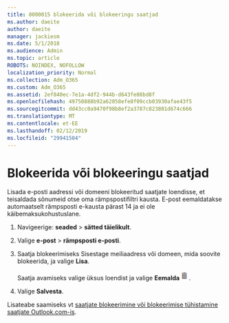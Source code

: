 ```yaml
---
title: 8000015 blokeerida või blokeeringu saatjad
ms.author: daeite
author: daeite
manager: jackiesm
ms.date: 5/1/2018
ms.audience: Admin
ms.topic: article
ROBOTS: NOINDEX, NOFOLLOW
localization_priority: Normal
ms.collection: Adm_O365
ms.custom: Adm_O365
ms.assetid: 2ef840ec-7e1a-4df2-944b-d643fe08bd8f
ms.openlocfilehash: 49750888b92a62058efe8f09ccb03930afae43f5
ms.sourcegitcommit: dd43cc0a9470f98b8ef2a3787c823801d674c666
ms.translationtype: MT
ms.contentlocale: et-EE
ms.lasthandoff: 02/12/2019
ms.locfileid: "29941504"
---
```

# <a name="block-or-unblock-senders"></a>Blokeerida või blokeeringu saatjad

Lisada e-posti aadressi või domeeni blokeeritud saatjate loendisse, et teisaldada sõnumeid otse oma rämpspostifiltri kausta. E-post eemaldatakse automaatselt rämpsposti e-kausta pärast 14 ja ei ole käibemaksukohustuslane.
  
1. Navigeerige: **seaded** \> **sätted täielikult**. 
    
2. Valige **e-post** \> **rämpsposti e-posti**. 
    
3. Saatja blokeerimiseks Sisestage meiliaadress või domeen, mida soovite blokeerida, ja valige **Lisa**. 
    
    Saatja avamiseks valige üksus loendist ja valige **Eemalda**![kustutada](media/deb47846-8483-4f9d-813a-fc8fe288b583.png).
    
4. Valige **Salvesta**. 
    
Lisateabe saamiseks vt [saatjate blokeerimine või blokeerimise tühistamine saatjate Outlook.com-is](https://go.microsoft.com/fwlink/p/?linkid=873133).
  

